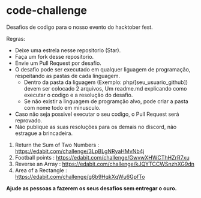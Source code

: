 # code-challenge

Desafios de codigo para o nosso evento do hacktober fest.

Regras:

- Deixe uma estrela nesse repositorio (Star).
- Faça um fork desse repositorio.
- Envie um Pull Request por desafio.
- O desafio pode ser executado em qualquer liguagem de programação, respeitando as pastas de cada linguagem.
  - Dentro da pasta da liguagem (Exemplo: php/[seu_usuario_github]) devem ser colocado 2 arquivos, Um readme.md explicando como executar o codigo e a resolução do desafio.
  - Se não existir a linguagem de programção alvo, pode criar a pasta com nome todo em minusculo.
 - Caso não seja possivel executar o seu codigo, o Pull Request será reprovado.
 - Não publique as suas resoluções para os demais no discord, não estrague a brincadeira.
 
1. Return the Sum of Two Numbers : https://edabit.com/challenge/3LpBLgNRyaHMvNb4j  
2. Football points : https://edabit.com/challenge/GwvwXHWCThHZrR7xu
3. Reverse an Array : https://edabit.com/challenge/kJQYTCCWSnzhXG9dn  
4. Area of a Rectangle : https://edabit.com/challenge/g6b9HqkXqWu6GpfTo

**Ajude as pessoas a fazerem os seus desafios sem entregar o ouro.**
